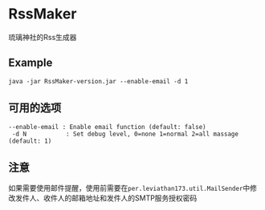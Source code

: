 # RssMaker
琉璃神社的Rss生成器  

## Example  
`java -jar RssMaker-version.jar --enable-email -d 1`  

## 可用的选项  
```  
--enable-email : Enable email function (default: false)  
 -d N           : Set debug level, 0=none 1=normal 2=all massage (default: 1)  
```  

## 注意
如果需要使用邮件提醒，使用前需要在`per.leviathan173.util.MailSender`中修改发件人、收件人的邮箱地址和发件人的SMTP服务授权密码
